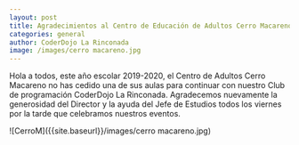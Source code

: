 ```yaml
---
layout: post
title: Agradecimientos al Centro de Educación de Adultos Cerro Macareno
categories: general
author: CoderDojo La Rinconada  
image: /images/cerro macareno.jpg
---
```




Hola a todos, este año escolar 2019-2020, el Centro de Adultos Cerro Macareno no has cedido una de sus aulas para continuar con nuestro Club de programación CoderDojo La Rinconada.
Agradecemos nuevamente la generosidad del Director y la ayuda del Jefe de Estudios todos los viernes por la tarde que celebramos nuestros eventos.
<div id="foto_centro">
![CerroM]({{site.baseurl}}/images/cerro macareno.jpg)
</div>
